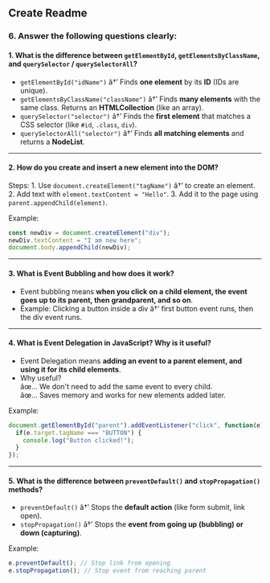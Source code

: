 ## Create Readme
### 6. Answer the following questions clearly:

#### **1. What is the difference between `getElementById`, `getElementsByClassName`, and `querySelector` / `querySelectorAll`?**

-   `getElementById("idName")` â†’ Finds **one element** by its **ID**
    (IDs are unique).
-   `getElementsByClassName("className")` â†’ Finds **many elements** with
    the same class. Returns an **HTMLCollection** (like an array).
-   `querySelector("selector")` â†’ Finds the **first element** that
    matches a CSS selector (like `#id`, `.class`, `div`).
-   `querySelectorAll("selector")` â†’ Finds **all matching elements** and
    returns a **NodeList**.

------------------------------------------------------------------------

#### **2. How do you create and insert a new element into the DOM?**

Steps: 1. Use `document.createElement("tagName")` â†’ to create an
element. 2. Add text with `element.textContent = "Hello"`. 3. Add it to
the page using `parent.appendChild(element)`.

Example:

``` js
const newDiv = document.createElement("div");
newDiv.textContent = "I am new here";
document.body.appendChild(newDiv);
```

------------------------------------------------------------------------

#### **3. What is Event Bubbling and how does it work?**

-   Event bubbling means **when you click on a child element, the event
    goes up to its parent, then grandparent, and so on**.
-   Example: Clicking a button inside a div â†’ first button event runs,
    then the div event runs.

------------------------------------------------------------------------

#### **4. What is Event Delegation in JavaScript? Why is it useful?**

-   Event Delegation means **adding an event to a parent element, and
    using it for its child elements**.
-   Why useful?\
    âœ… We don't need to add the same event to every child.\
    âœ… Saves memory and works for new elements added later.

Example:

``` js
document.getElementById("parent").addEventListener("click", function(e) {
  if(e.target.tagName === "BUTTON") {
    console.log("Button clicked!");
  }
});
```

------------------------------------------------------------------------

#### **5. What is the difference between `preventDefault()` and `stopPropagation()` methods?**

-   `preventDefault()` â†’ Stops the **default action** (like form submit,
    link open).
-   `stopPropagation()` â†’ Stops the **event from going up (bubbling) or
    down (capturing)**.

Example:

``` js
e.preventDefault(); // Stop link from opening
e.stopPropagation(); // Stop event from reaching parent
